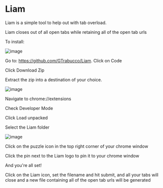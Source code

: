 # Liam

Liam is a simple tool to help out with tab overload.

Liam closes out of all open tabs while retaining all of the open tab urls 

To install:



![image](https://user-images.githubusercontent.com/8575410/209895341-cb25a62d-8d3b-4ade-a2a8-aea9c127cf60.png)

Go to: https://github.com/GTrabucco/Liam. 
Click on Code

Click Download Zip

Extract the zip into a destination of your choice.




![image](https://user-images.githubusercontent.com/8575410/209895547-f6ebf8bb-6e6c-4607-ad57-e087b6c843f9.png)

Navigate to chrome://extensions

Check Developer Mode

Click Load unpacked

Select the Liam folder




![image](https://user-images.githubusercontent.com/8575410/209895640-ae9f165c-c16b-4512-bc43-724eded6f384.png)

Click on the puzzle icon in the top right corner of your chrome window

Click the pin next to the Liam logo to pin it to your chrome window

And you're all set!

Click on the Liam icon, set the filename and hit submit, and all your tabs will close and a new file containing all of the open tab urls will be generated 
